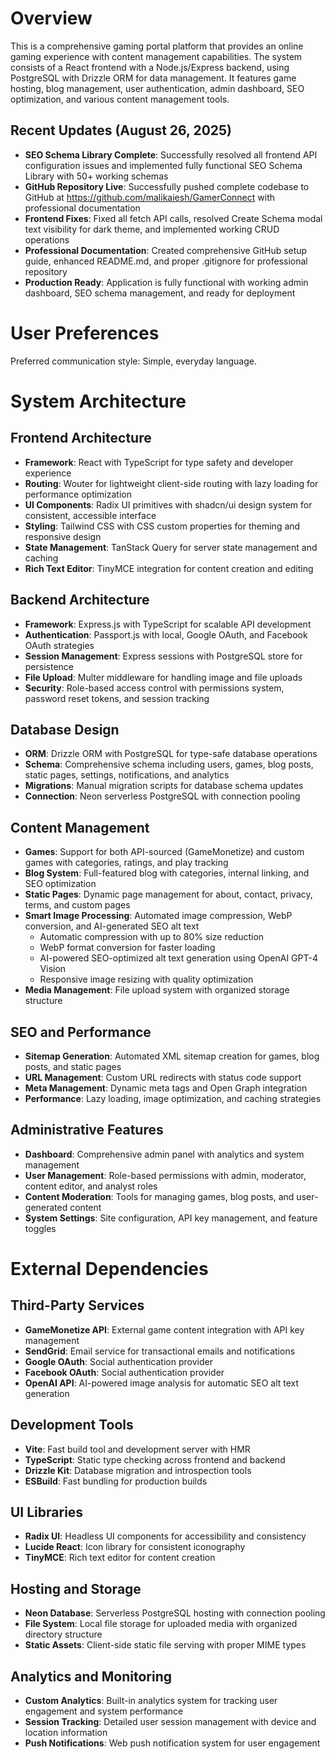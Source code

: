 # Overview

This is a comprehensive gaming portal platform that provides an online gaming experience with content management capabilities. The system consists of a React frontend with a Node.js/Express backend, using PostgreSQL with Drizzle ORM for data management. It features game hosting, blog management, user authentication, admin dashboard, SEO optimization, and various content management tools.

## Recent Updates (August 26, 2025)

- **SEO Schema Library Complete**: Successfully resolved all frontend API configuration issues and implemented fully functional SEO Schema Library with 50+ working schemas
- **GitHub Repository Live**: Successfully pushed complete codebase to GitHub at https://github.com/malikaiesh/GamerConnect with professional documentation
- **Frontend Fixes**: Fixed all fetch API calls, resolved Create Schema modal text visibility for dark theme, and implemented working CRUD operations
- **Professional Documentation**: Created comprehensive GitHub setup guide, enhanced README.md, and proper .gitignore for professional repository
- **Production Ready**: Application is fully functional with working admin dashboard, SEO schema management, and ready for deployment

# User Preferences

Preferred communication style: Simple, everyday language.

# System Architecture

## Frontend Architecture
- **Framework**: React with TypeScript for type safety and developer experience
- **Routing**: Wouter for lightweight client-side routing with lazy loading for performance optimization
- **UI Components**: Radix UI primitives with shadcn/ui design system for consistent, accessible interface
- **Styling**: Tailwind CSS with CSS custom properties for theming and responsive design
- **State Management**: TanStack Query for server state management and caching
- **Rich Text Editor**: TinyMCE integration for content creation and editing

## Backend Architecture
- **Framework**: Express.js with TypeScript for scalable API development
- **Authentication**: Passport.js with local, Google OAuth, and Facebook OAuth strategies
- **Session Management**: Express sessions with PostgreSQL store for persistence
- **File Upload**: Multer middleware for handling image and file uploads
- **Security**: Role-based access control with permissions system, password reset tokens, and session tracking

## Database Design
- **ORM**: Drizzle ORM with PostgreSQL for type-safe database operations
- **Schema**: Comprehensive schema including users, games, blog posts, static pages, settings, notifications, and analytics
- **Migrations**: Manual migration scripts for database schema updates
- **Connection**: Neon serverless PostgreSQL with connection pooling

## Content Management
- **Games**: Support for both API-sourced (GameMonetize) and custom games with categories, ratings, and play tracking
- **Blog System**: Full-featured blog with categories, internal linking, and SEO optimization
- **Static Pages**: Dynamic page management for about, contact, privacy, terms, and custom pages
- **Smart Image Processing**: Automated image compression, WebP conversion, and AI-generated SEO alt text
  - Automatic compression with up to 80% size reduction
  - WebP format conversion for faster loading
  - AI-powered SEO-optimized alt text generation using OpenAI GPT-4 Vision
  - Responsive image resizing with quality optimization
- **Media Management**: File upload system with organized storage structure

## SEO and Performance
- **Sitemap Generation**: Automated XML sitemap creation for games, blog posts, and static pages
- **URL Management**: Custom URL redirects with status code support
- **Meta Management**: Dynamic meta tags and Open Graph integration
- **Performance**: Lazy loading, image optimization, and caching strategies

## Administrative Features
- **Dashboard**: Comprehensive admin panel with analytics and system management
- **User Management**: Role-based permissions with admin, moderator, content editor, and analyst roles
- **Content Moderation**: Tools for managing games, blog posts, and user-generated content
- **System Settings**: Site configuration, API key management, and feature toggles

# External Dependencies

## Third-Party Services
- **GameMonetize API**: External game content integration with API key management
- **SendGrid**: Email service for transactional emails and notifications
- **Google OAuth**: Social authentication provider
- **Facebook OAuth**: Social authentication provider
- **OpenAI API**: AI-powered image analysis for automatic SEO alt text generation

## Development Tools
- **Vite**: Fast build tool and development server with HMR
- **TypeScript**: Static type checking across frontend and backend
- **Drizzle Kit**: Database migration and introspection tools
- **ESBuild**: Fast bundling for production builds

## UI Libraries
- **Radix UI**: Headless UI components for accessibility and consistency
- **Lucide React**: Icon library for consistent iconography
- **TinyMCE**: Rich text editor for content creation

## Hosting and Storage
- **Neon Database**: Serverless PostgreSQL hosting with connection pooling
- **File System**: Local file storage for uploaded media with organized directory structure
- **Static Assets**: Client-side static file serving with proper MIME types

## Analytics and Monitoring
- **Custom Analytics**: Built-in analytics system for tracking user engagement and system performance
- **Session Tracking**: Detailed user session management with device and location information
- **Push Notifications**: Web push notification system for user engagement